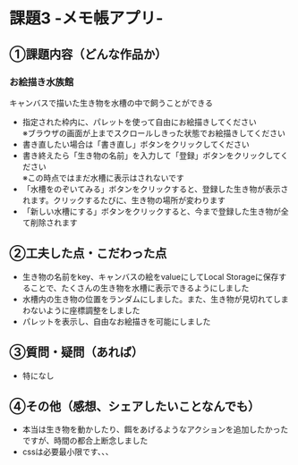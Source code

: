 # 課題3 -メモ帳アプリ-

## ①課題内容（どんな作品か）
### お絵描き水族館
 キャンバスで描いた生き物を水槽の中で飼うことができる
- 指定された枠内に、パレットを使って自由にお絵描きしてください  
※ブラウザの画面が上までスクロールしきった状態でお絵描きしてください
- 書き直したい場合は「書き直し」ボタンをクリックしてください
- 書き終えたら「生き物の名前」を入力して「登録」ボタンをクリックしてください  
※この時点ではまだ水槽に表示はされないです
- 「水槽をのぞいてみる」ボタンをクリックすると、登録した生き物が表示されます。クリックするたびに、生き物の場所が変わります
- 「新しい水槽にする」ボタンをクリックすると、今まで登録した生き物が全て削除されます

## ②工夫した点・こだわった点
-  生き物の名前をkey、キャンバスの絵をvalueにしてLocal Storageに保存することで、たくさんの生き物を水槽に表示できるようにしました
-  水槽内の生き物の位置をランダムにしました。また、生き物が見切れてしまわないように座標調整をしました
-  パレットを表示し、自由なお絵描きを可能にしました

## ③質問・疑問（あれば）
- 特になし

## ④その他（感想、シェアしたいことなんでも）
- 本当は生き物を動かしたり、餌をあげるようなアクションを追加したかったですが、時間の都合上断念しました
- cssは必要最小限です、、、
